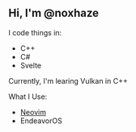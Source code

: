 ## Hi, I'm @noxhaze

I code things in:
 - C++
 - C#
 -  Svelte

Currently, I'm learing Vulkan in C++

What I Use:
 - [Neovim](https://github.com/noxhaze/neovim-config)
 - EndeavorOS
